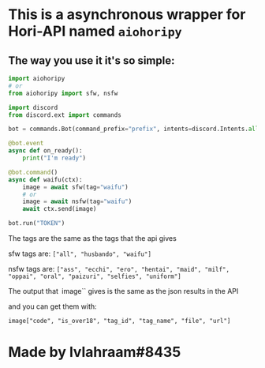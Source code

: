 # This is a asynchronous wrapper for Hori-API named `aiohoripy`

## The way you use it it's so simple:
```py
import aiohoripy
# or 
from aiohoripy import sfw, nsfw

import discord
from discord.ext import commands

bot = commands.Bot(command_prefix="prefix", intents=discord.Intents.all())

@bot.event
async def on_ready():
    print("I'm ready")

@bot.command()
async def waifu(ctx):
    image = await sfw(tag="waifu")
    # or
    image = await nsfw(tag="waifu")
    await ctx.send(image)

bot.run("TOKEN")
```
The tags are the same as the tags that the api gives

sfw tags are: `["all", "husbando", "waifu"]`

nsfw tags are: `["ass", "ecchi", "ero", "hentai", "maid", "milf", "oppai", "oral", "paizuri", "selfies", "uniform"]`

The output that` `image`` gives is the same as the json results in the API

and you can get them with:

`image["code", "is_over18", "tag_id", "tag_name", "file", "url"]`

# Made by lvlahraam#8435
